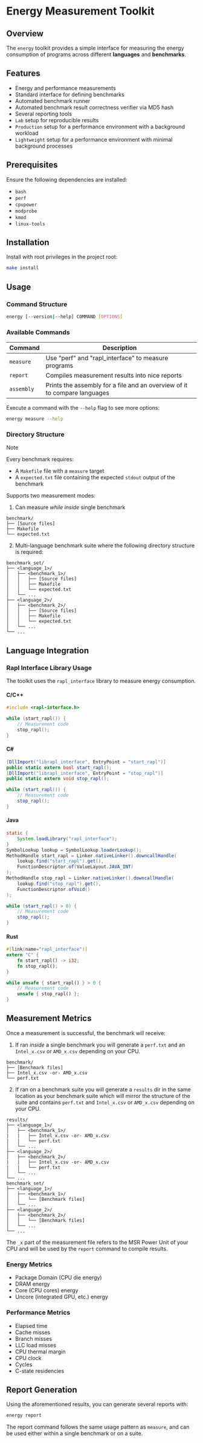 # Energy Measurement Toolkit

## Overview

The `energy` toolkit provides a simple interface for measuring the energy consumption of programs across different **languages** and **benchmarks**.

## Features

- Energy and performance measurements
- Standard interface for defining benchmarks
- Automated benchmark runner
- Automated benchmark result correctness verifier via MD5 hash
- Several reporting tools
- `Lab` setup for reproducible results
- `Production` setup for a performance environment with a background workload
- `Lightweight` setup for a performance environment with minimal background processes

## Prerequisites

Ensure the following dependencies are installed:
- `bash`
- `perf`
- `cpupower`
- `modprobe`
- `kmod`
- `linux-tools`

## Installation

Install with root privileges in the project root:

```bash
make install
```

## Usage

### Command Structure

```bash
energy [--version|--help] COMMAND [OPTIONS]
```

### Available Commands

| Command | Description |
|---------|-------------|
| `measure` | Use "perf" and "rapl_interface" to measure programs |
| `report` | Compiles measurement results into nice reports |
| `assembly` | Prints the assembly for a file and an overview of it to compare languages |

Execute a command with the `--help` flag to see more options:

```bash
energy measure --help
```

### Directory Structure

> [!NOTE]
> Every benchmark requires:
> - A `Makefile` file with a `measure` target
> - A `expected.txt` file containing the expected `stdout` output of the benchmark

Supports two measurement modes:
1. Can measure *while inside* single benchmark

```
benchmark/
├── [Source files]
├── Makefile
└── expected.txt
```

2. Multi-language benchmark suite where the following directory structure is required:

```
benchmark_set/
├── <language_1>/
│   ├── <benchmark_1>/
│   │   ├── [Source files]
│   │   ├── Makefile
│   │   └── expected.txt
│   └── ...
├── <language_2>/
│   ├── <benchmark_2>/
│   │   ├── [Source files]
│   │   ├── Makefile
│   │   └── expected.txt
│   └── ...
└── ...
```

## Language Integration

### Rapl Interface Library Usage

The toolkit uses the `rapl_interface` library to measure energy consumption.

#### C/C++
```c
#include <rapl-interface.h>

while (start_rapl()) {
    // Measurement code
    stop_rapl();
}
```

#### C#
```csharp
[DllImport("librapl_interface", EntryPoint = "start_rapl")]
public static extern bool start_rapl();
[DllImport("librapl_interface", EntryPoint = "stop_rapl")]
public static extern void stop_rapl();

while (start_rapl()) {
    // Measurement code
    stop_rapl();
}
```

#### Java
```java
static {
    System.loadLibrary("rapl_interface");
}
SymbolLookup lookup = SymbolLookup.loaderLookup();
MethodHandle start_rapl = Linker.nativeLinker().downcallHandle(
    lookup.find("start_rapl").get(),
    FunctionDescriptor.of(ValueLayout.JAVA_INT)
);
MethodHandle stop_rapl = Linker.nativeLinker().downcallHandle(
    lookup.find("stop_rapl").get(),
    FunctionDescriptor.ofVoid()
);

while (start_rapl() > 0) {
    // Measurement code
    stop_rapl();
}
```

#### Rust
```rust
#[link(name="rapl_interface")]
extern "C" {
    fn start_rapl() -> i32;
    fn stop_rapl();
}

while unsafe { start_rapl() } > 0 {
    // Measurement code
    unsafe { stop_rapl() };
}
```

## Measurement Metrics

Once a measurement is successful, the benchmark will receive:

1. If ran *inside* a single benchmark you will generate a `perf.txt` and an `Intel_x.csv` or `AMD_x.csv` depending on your CPU.

```
benchmark/
├── [Benchmark files]
├── Intel_x.csv -or- AMD_x.csv
└── perf.txt
```

2. If ran on a benchmark suite you will generate a `results` dir in the same location as your benchmark suite which will mirror the structure of the suite and contains `perf.txt` and `Intel_x.csv` or `AMD_x.csv` depending on your CPU.

```
results/
├── <language_1>/
│   ├── <benchmark_1>/
|   |   ├── Intel_x.csv -or- AMD_x.csv
|   |   └── perf.txt
│   └── ...
├── <language_2>/
│   ├── <benchmark_2>/
|   |   ├── Intel_x.csv -or- AMD_x.csv
|   |   └── perf.txt
│   └── ...
└── ...
benchmark_set/
├── <language_1>/
│   ├── <benchmark_1>/
│   │   └── [Benchmark files]
│   └── ...
├── <language_2>/
│   ├── <benchmark_2>/
│   │   └── [Benchmark files]
│   └── ...
└── ...
```

The `_x` part of the measurement file refers to the MSR Power Unit of your CPU and will be used by the `report` command to compile results.

### Energy Metrics
- Package Domain (CPU die energy)
- DRAM energy
- Core (CPU cores) energy
- Uncore (integrated GPU, etc.) energy

### Performance Metrics
- Elapsed time
- Cache misses
- Branch misses
- LLC load misses
- CPU thermal margin
- CPU clock
- Cycles
- C-state residencies

## Report Generation

Using the aforementioned results, you can generate several reports with:

```bash
energy report
```

The report command follows the same usage pattern as `measure`, and can be used either within a single benchmark or on a suite.
